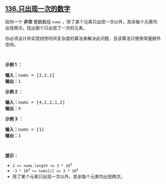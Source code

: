 ## [136.只出现一次的数字](https://leetcode.cn/problems/single-number/)
<p>给你一个 <strong>非空</strong> 整数数组 <code>nums</code> ，除了某个元素只出现一次以外，其余每个元素均出现两次。找出那个只出现了一次的元素。</p>

<p>你必须设计并实现线性时间复杂度的算法来解决此问题，且该算法只使用常量额外空间。</p>

<div class="original__bRMd">
<div>
<p>&nbsp;</p>

<p><strong class="example">示例 1 ：</strong></p>

<pre>
<strong>输入：</strong>nums = [2,2,1]
<strong>输出：</strong>1
</pre>

<p><strong class="example">示例 2 ：</strong></p>

<pre>
<strong>输入：</strong>nums = [4,1,2,1,2]
<strong>输出：</strong>4
</pre>

<p><strong class="example">示例 3 ：</strong></p>

<pre>
<strong>输入：</strong>nums = [1]
<strong>输出：</strong>1
</pre>

<p>&nbsp;</p>

<p><strong>提示：</strong></p>

<ul>
	<li><code>1 &lt;= nums.length &lt;= 3 * 10<sup>4</sup></code></li>
	<li><code>-3 * 10<sup>4</sup> &lt;= nums[i] &lt;= 3 * 10<sup>4</sup></code></li>
	<li>除了某个元素只出现一次以外，其余每个元素均出现两次。</li>
</ul>
</div>
</div>
